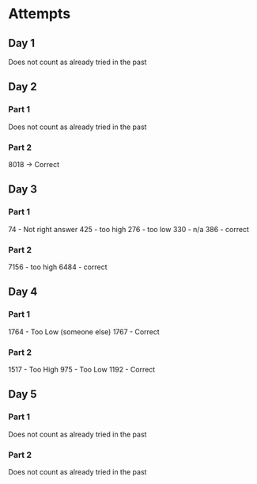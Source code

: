 # Attempts

## Day 1
Does not count as already tried in the past

## Day 2
### Part 1
Does not count as already tried in the past

### Part 2
8018 -> Correct

## Day 3
### Part 1
74 - Not right answer
425 - too high
276 - too low
330 - n/a
386 - correct

### Part 2
7156 - too high
6484 - correct

## Day 4
### Part 1
1764 - Too Low (someone else)
1767 - Correct

### Part 2
1517 - Too High
975 - Too Low
1192 - Correct

## Day 5
### Part 1
Does not count as already tried in the past

### Part 2
Does not count as already tried in the past
